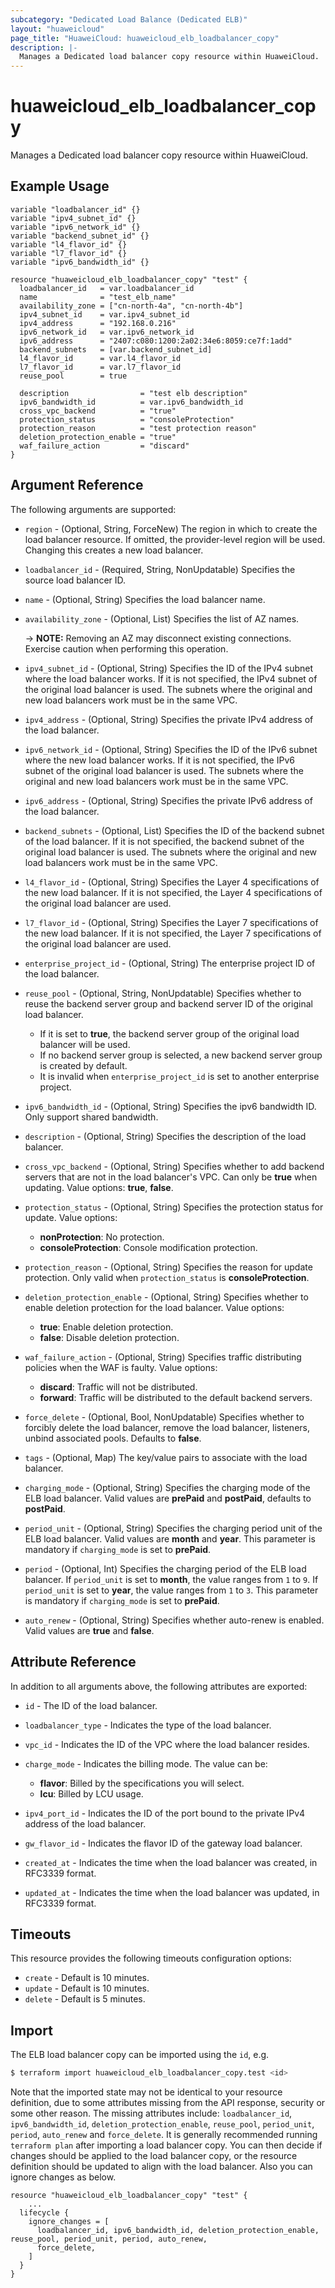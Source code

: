```yaml
---
subcategory: "Dedicated Load Balance (Dedicated ELB)"
layout: "huaweicloud"
page_title: "HuaweiCloud: huaweicloud_elb_loadbalancer_copy"
description: |-
  Manages a Dedicated load balancer copy resource within HuaweiCloud.
---
```


# huaweicloud_elb_loadbalancer_copy

Manages a Dedicated load balancer copy resource within HuaweiCloud.

## Example Usage

```hcl
variable "loadbalancer_id" {}
variable "ipv4_subnet_id" {}
variable "ipv6_network_id" {}
variable "backend_subnet_id" {}
variable "l4_flavor_id" {}
variable "l7_flavor_id" {}
variable "ipv6_bandwidth_id" {}

resource "huaweicloud_elb_loadbalancer_copy" "test" {
  loadbalancer_id   = var.loadbalancer_id
  name              = "test_elb_name"
  availability_zone = ["cn-north-4a", "cn-north-4b"]
  ipv4_subnet_id    = var.ipv4_subnet_id
  ipv4_address      = "192.168.0.216"
  ipv6_network_id   = var.ipv6_network_id
  ipv6_address      = "2407:c080:1200:2a02:34e6:8059:ce7f:1add"
  backend_subnets   = [var.backend_subnet_id]
  l4_flavor_id      = var.l4_flavor_id
  l7_flavor_id      = var.l7_flavor_id
  reuse_pool        = true

  description                = "test elb description"
  ipv6_bandwidth_id          = var.ipv6_bandwidth_id
  cross_vpc_backend          = "true"
  protection_status          = "consoleProtection"
  protection_reason          = "test protection reason"
  deletion_protection_enable = "true"
  waf_failure_action         = "discard"
}
```

## Argument Reference

The following arguments are supported:

* `region` - (Optional, String, ForceNew) The region in which to create the load balancer resource. If omitted, the
  provider-level region will be used. Changing this creates a new load balancer.

* `loadbalancer_id` - (Required, String, NonUpdatable) Specifies the source load balancer ID.

* `name` - (Optional, String) Specifies the load balancer name.

* `availability_zone` - (Optional, List) Specifies the list of AZ names.

  -> **NOTE:** Removing an AZ may disconnect existing connections. Exercise caution when performing this
  operation.

* `ipv4_subnet_id` - (Optional, String) Specifies the ID of the IPv4 subnet where the load balancer works. If it is not
  specified, the IPv4 subnet of the original load balancer is used. The subnets where the original and new load balancers
  work must be in the same VPC.

* `ipv4_address` - (Optional, String) Specifies the private IPv4 address of the load balancer.

* `ipv6_network_id` - (Optional, String) Specifies the ID of the IPv6 subnet where the new load balancer works. If it is
  not specified, the IPv6 subnet of the original load balancer is used. The subnets where the original and new load
  balancers work must be in the same VPC.

* `ipv6_address` - (Optional, String) Specifies the private IPv6 address of the load balancer.

* `backend_subnets` - (Optional, List) Specifies the ID of the backend subnet of the load balancer. If it is not specified,
  the backend subnet of the original load balancer is used. The subnets where the original and new load balancers work must
  be in the same VPC.

* `l4_flavor_id` - (Optional, String) Specifies the Layer 4 specifications of the new load balancer. If it is not specified,
  the Layer 4 specifications of the original load balancer are used.

* `l7_flavor_id` - (Optional, String) Specifies the Layer 7 specifications of the new load balancer. If it is not specified,
  the Layer 7 specifications of the original load balancer are used.

* `enterprise_project_id` - (Optional, String) The enterprise project ID of the load balancer.

* `reuse_pool` - (Optional, String, NonUpdatable) Specifies whether to reuse the backend server group and backend server
  ID of the original load balancer.
  + If it is set to **true**, the backend server group of the original load balancer will be used.
  + If no backend server group is selected, a new backend server group is created by default.
  + It is invalid when `enterprise_project_id` is set to another enterprise project.

* `ipv6_bandwidth_id` - (Optional, String) Specifies the ipv6 bandwidth ID. Only support shared bandwidth.

* `description` - (Optional, String) Specifies the description of the load balancer.

* `cross_vpc_backend` - (Optional, String) Specifies whether to add backend servers that are not in the load balancer's
  VPC. Can only be **true** when updating. Value options: **true**, **false**.

* `protection_status` - (Optional, String) Specifies the protection status for update. Value options:
  + **nonProtection**: No protection.
  + **consoleProtection**: Console modification protection.

* `protection_reason` - (Optional, String) Specifies the reason for update protection. Only valid when `protection_status`
  is **consoleProtection**.

* `deletion_protection_enable` - (Optional, String) Specifies whether to enable deletion protection for the load balancer.
  Value options:
  + **true**: Enable deletion protection.
  + **false**: Disable deletion protection.

* `waf_failure_action` - (Optional, String) Specifies traffic distributing policies when the WAF is faulty.
  Value options:
  + **discard**: Traffic will not be distributed.
  + **forward**: Traffic will be distributed to the default backend servers.

* `force_delete` - (Optional, Bool, NonUpdatable) Specifies whether to forcibly delete the load balancer, remove the load
  balancer, listeners, unbind associated pools. Defaults to **false**.

* `tags` - (Optional, Map) The key/value pairs to associate with the load balancer.

* `charging_mode` - (Optional, String) Specifies the charging mode of the ELB load balancer.
  Valid values are **prePaid** and **postPaid**, defaults to **postPaid**.

* `period_unit` - (Optional, String) Specifies the charging period unit of the ELB load balancer.
  Valid values are **month** and **year**. This parameter is mandatory if `charging_mode` is set to **prePaid**.

* `period` - (Optional, Int) Specifies the charging period of the ELB load balancer.
  If `period_unit` is set to **month**, the value ranges from `1` to `9`.
  If `period_unit` is set to **year**, the value ranges from `1` to `3`.
  This parameter is mandatory if `charging_mode` is set to **prePaid**.

* `auto_renew` - (Optional, String) Specifies whether auto-renew is enabled. Valid values are **true** and **false**.

## Attribute Reference

In addition to all arguments above, the following attributes are exported:

* `id` - The ID of the load balancer.

* `loadbalancer_type` - Indicates the type of the load balancer.

* `vpc_id` - Indicates the ID of the VPC where the load balancer resides.

* `charge_mode` - Indicates the billing mode. The value can be:
  + **flavor**: Billed by the specifications you will select.
  + **lcu**: Billed by LCU usage.

* `ipv4_port_id` - Indicates the ID of the port bound to the private IPv4 address of the load balancer.

* `gw_flavor_id` - Indicates the flavor ID of the gateway load balancer.

* `created_at` - Indicates the time when the load balancer was created, in RFC3339 format.

* `updated_at` - Indicates the time when the load balancer was updated, in RFC3339 format.

## Timeouts

This resource provides the following timeouts configuration options:

* `create` - Default is 10 minutes.
* `update` - Default is 10 minutes.
* `delete` - Default is 5 minutes.

## Import

The ELB load balancer copy can be imported using the `id`, e.g.

```bash
$ terraform import huaweicloud_elb_loadbalancer_copy.test <id>
```

Note that the imported state may not be identical to your resource definition, due to some attributes missing from the
API response, security or some other reason. The missing attributes include: `loadbalancer_id`, `ipv6_bandwidth_id`,
`deletion_protection_enable`, `reuse_pool`,  `period_unit`, `period`, `auto_renew` and `force_delete`. It is generally
recommended running `terraform plan` after importing a load balancer copy. You can then decide if changes should be applied
to the load balancer copy, or the resource definition should be updated to align with the load balancer. Also you can
ignore changes as below.

```hcl
resource "huaweicloud_elb_loadbalancer_copy" "test" {
    ...
  lifecycle {
    ignore_changes = [
      loadbalancer_id, ipv6_bandwidth_id, deletion_protection_enable, reuse_pool, period_unit, period, auto_renew,
      force_delete,
    ]
  }
}
```
